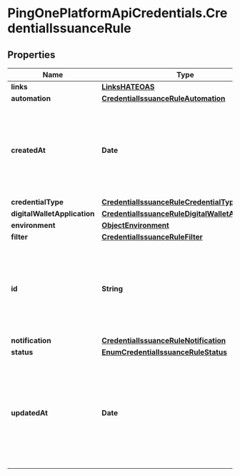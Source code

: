 # PingOnePlatformApiCredentials.CredentialIssuanceRule

## Properties

Name | Type | Description | Notes
------------ | ------------- | ------------- | -------------
**links** | [**LinksHATEOAS**](LinksHATEOAS.md) |  | [optional] 
**automation** | [**CredentialIssuanceRuleAutomation**](CredentialIssuanceRuleAutomation.md) |  | 
**createdAt** | **Date** | A string that specifies the date and time the credential issuance rule was created. | [optional] [readonly] 
**credentialType** | [**CredentialIssuanceRuleCredentialType**](CredentialIssuanceRuleCredentialType.md) |  | [optional] 
**digitalWalletApplication** | [**CredentialIssuanceRuleDigitalWalletApplication**](CredentialIssuanceRuleDigitalWalletApplication.md) |  | [optional] 
**environment** | [**ObjectEnvironment**](ObjectEnvironment.md) |  | [optional] 
**filter** | [**CredentialIssuanceRuleFilter**](CredentialIssuanceRuleFilter.md) |  | [optional] 
**id** | **String** | A string that specifies the identifier (UUID) of the credential issuance rule. | [optional] [readonly] 
**notification** | [**CredentialIssuanceRuleNotification**](CredentialIssuanceRuleNotification.md) |  | [optional] 
**status** | [**EnumCredentialIssuanceRuleStatus**](EnumCredentialIssuanceRuleStatus.md) |  | 
**updatedAt** | **Date** | A string that specifies the date and time the credential issuance rule was last updated; can be null. | [optional] [readonly] 


